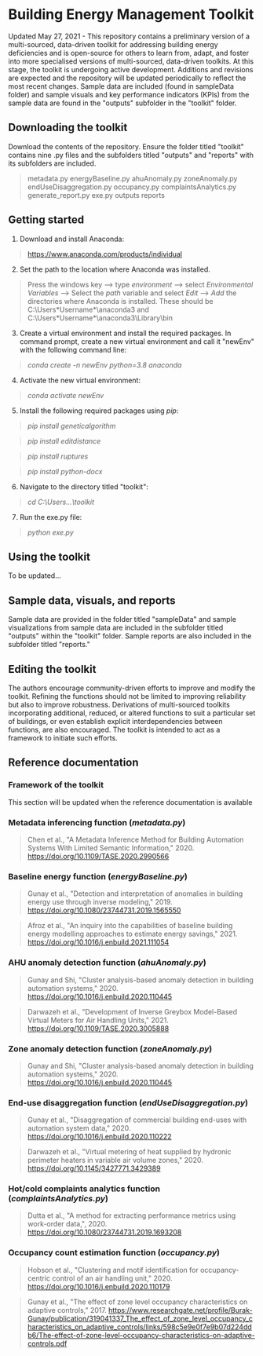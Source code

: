 # Building Energy Management Toolkit
Updated May 27, 2021 - This repository contains a preliminary version of a multi-sourced, data-driven toolkit for addressing building energy deficiencies and is open-source for others to learn from, adapt, and foster into more specialised versions of multi-sourced, data-driven toolkits. At this stage, the toolkit is undergoing active development. 
Additions and revisions are expected and the repository will be updated periodically to reflect the most recent changes. Sample data are included (found in sampleData folder) and sample visuals and key performance indicators (KPIs) from the sample data are found in the "outputs" subfolder in the "toolkit" folder.  

## Downloading the toolkit
Download the contents of the repository.
Ensure the folder titled "toolkit" contains nine .py files and the subfolders titled "outputs" and "reports" with its subfolders are included. 
> metadata.py
> energyBaseline.py
> ahuAnomaly.py
> zoneAnomaly.py
> endUseDisaggregation.py
> occupancy.py
> complaintsAnalytics.py
> generate_report.py
> exe.py
> outputs
> reports

## Getting started
1. Download and install Anaconda:
> https://www.anaconda.com/products/individual

2. Set the path to the location where Anaconda was installed.
> Press the windows key --> type *environment* --> select *Environmental Variables* --> Select the *path* variable and select *Edit* --> *Add* the directories where Anaconda is installed. These should be C:\Users\*Username*\anaconda3 and C:\Users\*Username*\anaconda3\Library\bin

3. Create a virtual environment and install the required packages.
In command prompt, create a new virtual environment and call it "newEnv" with the following command line:
> *conda create -n newEnv python=3.8 anaconda*

4. Activate the new virtual environment:
>*conda activate newEnv*

5. Install the following required packages using *pip*:
>*pip install geneticalgorithm*

>*pip install editdistance*

>*pip install ruptures*

>*pip install python-docx*

6. Navigate to the directory titled "toolkit":
> *cd C:\Users\...\toolkit*
> 
7. Run the exe.py file:
> *python exe.py*

## Using the toolkit
To be updated...

## Sample data, visuals, and reports
Sample data are provided in the folder titled "sampleData" and sample visualizations from sample data are included in 
the subfolder titled "outputs" within the "toolkit" folder. Sample reports are also included in the subfolder titled 
"reports."

## Editing the toolkit
The authors encourage community-driven efforts to improve and modify the toolkit. Refining the functions should not be limited to improving reliability but also to improve robustness. Derivations of multi-sourced toolkits incorporating additional, reduced, or altered functions to suit a particular set of buildings, or even establish explicit interdependencies between functions, are also encouraged. The toolkit is intended to act as a framework to initiate such efforts.

## Reference documentation
### Framework of the toolkit
This section will be updated when the reference documentation is available

### Metadata inferencing function (*metadata.py*)
> Chen et al., "A Metadata Inference Method for Building Automation Systems With Limited Semantic Information," 2020.
> https://doi.org/10.1109/TASE.2020.2990566

### Baseline energy function (*energyBaseline.py*)
> Gunay et al., "Detection and interpretation of anomalies in building energy use through inverse modeling," 2019.
> https://doi.org/10.1080/23744731.2019.1565550

> Afroz et al., "An inquiry into the capabilities of baseline building energy modelling approaches to estimate energy savings," 2021.
> https://doi.org/10.1016/j.enbuild.2021.111054

### AHU anomaly detection function (*ahuAnomaly.py*)
> Gunay and Shi, "Cluster analysis-based anomaly detection in building automation systems," 2020.
> https://doi.org/10.1016/j.enbuild.2020.110445

> Darwazeh et al., "Development of Inverse Greybox Model-Based Virtual Meters for Air Handling Units," 2021.
> https://doi.org/10.1109/TASE.2020.3005888

### Zone anomaly detection function (*zoneAnomaly.py*)
> Gunay and Shi, "Cluster analysis-based anomaly detection in building automation systems," 2020.
> https://doi.org/10.1016/j.enbuild.2020.110445

### End-use disaggregation function (*endUseDisaggregation.py*)
> Gunay et al., "Disaggregation of commercial building end-uses with automation system data," 2020.
> https://doi.org/10.1016/j.enbuild.2020.110222

> Darwazeh et al., "Virtual metering of heat supplied by hydronic perimeter heaters in variable air volume zones," 2020.
> https://doi.org/10.1145/3427771.3429389

### Hot/cold complaints analytics function (*complaintsAnalytics.py*)
> Dutta et al., "A method for extracting performance metrics using work-order data,", 2020.
> https://doi.org/10.1080/23744731.2019.1693208

### Occupancy count estimation function (*occupancy.py*)
> Hobson et al., "Clustering and motif identification for occupancy-centric control of an air handling unit," 2020.
> https://doi.org/10.1016/j.enbuild.2020.110179

> Gunay et al., "The effect of zone level occupancy characteristics on adaptive controls," 2017.
> https://www.researchgate.net/profile/Burak-Gunay/publication/319041337_The_effect_of_zone_level_occupancy_characteristics_on_adaptive_controls/links/598c5e9e0f7e9b07d224ddb6/The-effect-of-zone-level-occupancy-characteristics-on-adaptive-controls.pdf


